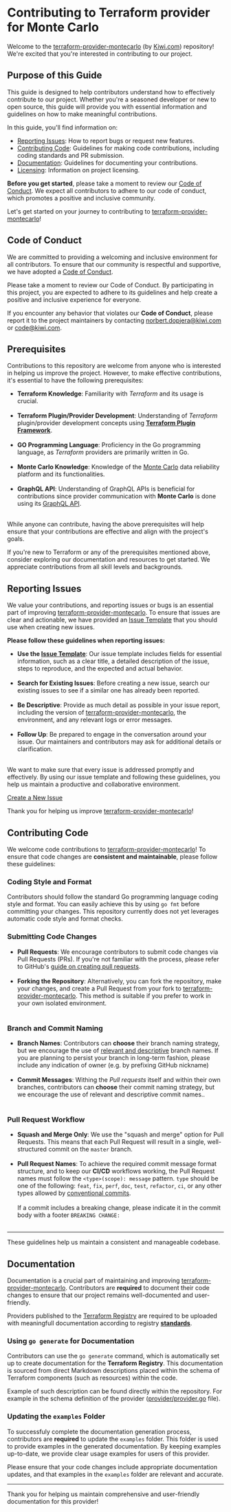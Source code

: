 # Contributing to Terraform provider for Monte Carlo

Welcome to the [terraform-provider-montecarlo](https://github.com/kiwicom/terraform-provider-montecarlo) (by [Kiwi.com](https://kiwi.com)) repository! We're excited that you're interested in contributing to our project.

## Purpose of this Guide

This guide is designed to help contributors understand how to effectively contribute to our project. Whether you're a seasoned developer or new to open source, this guide will provide you with essential information and guidelines on how to make meaningful contributions.

In this guide, you'll find information on:

- [Reporting Issues](#reporting-issues): How to report bugs or request new features.
- [Contributing Code](#contributing-code): Guidelines for making code contributions, including coding standards and PR submission.
- [Documentation](#documentation): Guidelines for documenting your contributions.
- [Licensing](../LICENSE): Information on project licensing.

**Before you get started**, please take a moment to review our [Code of Conduct](#code-of-conduct). We expect all contributors to adhere to our code of conduct, which promotes a positive and inclusive community.

Let's get started on your journey to contributing to [terraform-provider-montecarlo](https://github.com/kiwicom/terraform-provider-montecarlo)!


## Code of Conduct

We are committed to providing a welcoming and inclusive environment for all contributors. To ensure that our community is respectful and supportive, we have adopted a [Code of Conduct](CODE_OF_CONDUCT.md).

Please take a moment to review our Code of Conduct. By participating in this project, you are expected to adhere to its guidelines and help create a positive and inclusive experience for everyone.

If you encounter any behavior that violates our **Code of Conduct**, please report it to the project maintainers by contacting norbert.dopjera@kiwi.com or code@kiwi.com.


## Prerequisites

Contributions to this repository are welcome from anyone who is interested in helping us improve the project. However, to make effective contributions, it's essential to have the following prerequisites:

- **Terraform Knowledge**: Familiarity with _Terraform_ and its usage is crucial.<br><br>
- **Terraform Plugin/Provider Development**: Understanding of _Terraform_ plugin/provider development concepts using **[Terraform Plugin Framework](https://developer.hashicorp.com/terraform/plugin/framework)**.<br><br>
- **GO Programming Language**: Proficiency in the Go programming language, as _Terraform_ providers are primarily written in Go.<br><br>
- **Monte Carlo Knowledge**: Knowledge of the [Monte Carlo](https://www.montecarlodata.com/) data reliability platform and its functionalities.<br><br>
- **GraphQL API**: Understanding of GraphQL APIs is beneficial for contributions since provider communication with **Monte Carlo** is done using its [GraphQL API](https://docs.getmontecarlo.com/docs/using-the-api).<br><br>

While anyone can contribute, having the above prerequisites will help ensure that your contributions are effective and align with the project's goals.

If you're new to Terraform or any of the prerequisites mentioned above, consider exploring our documentation and resources to get started. We appreciate contributions from all skill levels and backgrounds.


## Reporting Issues

We value your contributions, and reporting issues or bugs is an essential part of improving [terraform-provider-montecarlo](https://github.com/kiwicom/terraform-provider-montecarlo). To ensure that issues are clear and actionable, we have provided an [Issue Template](ISSUE_TEMPLATE.md) that you should use when creating new issues.

**Please follow these guidelines when reporting issues:**

- **Use the [Issue Template](ISSUE_TEMPLATE.md)**: Our issue template includes fields for essential information, such as a clear title, a detailed description of the issue, steps to reproduce, and the expected and actual behavior.<br><br>
- **Search for Existing Issues**: Before creating a new issue, search our existing issues to see if a similar one has already been reported.<br><br>
- **Be Descriptive**: Provide as much detail as possible in your issue report, including the version of [terraform-provider-montecarlo](https://github.com/kiwicom/terraform-provider-montecarlo), the environment, and any relevant logs or error messages.<br><br>
- **Follow Up**: Be prepared to engage in the conversation around your issue. Our maintainers and contributors may ask for additional details or clarification.<br><br>

We want to make sure that every issue is addressed promptly and effectively. By using our issue template and following these guidelines, you help us maintain a productive and collaborative environment.

[Create a New Issue](https://github.com/kiwicom/terraform-provider-montecarlo/issues/new/choose)

Thank you for helping us improve [terraform-provider-montecarlo](https://github.com/kiwicom/terraform-provider-montecarlo)!


## Contributing Code

We welcome code contributions to [terraform-provider-montecarlo](https://github.com/kiwicom/terraform-provider-montecarlo)! To ensure that code changes are **consistent and maintainable**, please follow these guidelines:

### Coding Style and Format

Contributors should follow the standard Go programming language coding style and format. You can easily achieve this by using `go fmt` before committing your changes. This repository currently does not yet leverages automatic code style and format checks.

### Submitting Code Changes

- **Pull Requests**: We encourage contributors to submit code changes via Pull Requests (PRs). If you're not familiar with the process, please refer to GitHub's [guide on creating pull requests](https://docs.github.com/en/github/collaborating-with-issues-and-pull-requests/creating-a-pull-request).<br><br>
- **Forking the Repository**: Alternatively, you can fork the repository, make your changes, and create a Pull Request from your fork to [terraform-provider-montecarlo](https://github.com/kiwicom/terraform-provider-montecarlo). This method is suitable if you prefer to work in your own isolated environment.<br><br>

### Branch and Commit Naming

- **Branch Names**: Contributors can **choose** their branch naming strategy, but we encourage the use of [relevant and descriptive](https://tilburgsciencehub.com/building-blocks/collaborate-and-share-your-work/use-github/naming-git-branches/) branch names. If you are planning to persist your branch in long-term fashion, please include any indication of owner (e.g. by prefixing GitHub nickname)<br><br>
- **Commit Messages**: Withing the _Pull requests_ itself and within their own branches, contributors can **choose** their commit naming strategy, but we encourage the use of relevant and descriptive commit names..<br><br>

### Pull Request Workflow

- **Squash and Merge Only**: We use the "squash and merge" option for Pull Requests. This means that each Pull Request will result in a single, well-structured commit on the `master` branch.<br><br>
- **Pull Request Names**: To achieve the required commit message format structure, and to keep our **CI/CD** workflows working, the Pull Request names must follow the `<type>(scope): message` pattern. `type` should be one of the following: `feat`, `fix`, `perf`, `doc`, `test`, `refactor`, `ci`, or any other types allowed by [conventional commits](https://www.conventionalcommits.org/en/v1.0.0/).<br><br>
If a commit includes a breaking change, please indicate it in the commit body with a footer `BREAKING CHANGE:`<br><br>

---

These guidelines help us maintain a consistent and manageable codebase. 


## Documentation

Documentation is a crucial part of maintaining and improving [terraform-provider-montecarlo](https://github.com/kiwicom/terraform-provider-montecarlo). Contributors are **required** to document their code changes to ensure that our project remains well-documented and user-friendly.

Providers published to the [Terraform Registry](https://registry.terraform.io/) are required to be uploaded with meaningfull documentation according to registry **[standards](https://developer.hashicorp.com/terraform/registry/providers/docs)**.

### Using `go generate` for Documentation

Contributors can use the `go generate` command, which is automatically set up to create documentation for the **Terraform Registry**. This documentation is sourced from direct Markdown descriptions placed within the schema of Terraform components (such as resources) within the code.

Example of such description can be found directly within the repository. For example in the schema definition of the provider ([provider/provider.go](https://github.com/kiwicom/terraform-provider-montecarlo/blob/master/monte_carlo/provider/provider.go) file).

### Updating the `examples` Folder

To successfuly complete the documentation generation process, contributors are **required** to update the `examples` folder. This folder is used to provide examples in the generated documentation. By keeping examples up-to-date, we provide clear usage examples for users of this provider.

Please ensure that your code changes include appropriate documentation updates, and that examples in the `examples` folder are relevant and accurate.

---

Thank you for helping us maintain comprehensive and user-friendly documentation for this provider!
